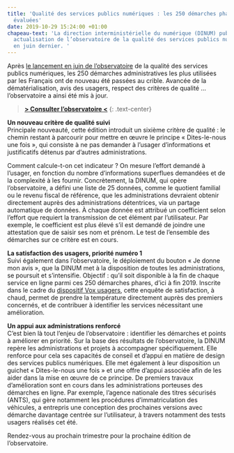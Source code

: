 ```yaml
---
title: 'Qualité des services publics numériques : les 250 démarches phares de nouveau
  évaluées'
date: 2019-10-29 15:24:00 +01:00
chapeau-text: 'La direction interministérielle du numérique (DINUM) publie la première
  actualisation de l’observatoire de la qualité des services publics numériques lancé
  en juin dernier. '
---
```


Après [le lancement en juin de l’observatoire](https://www.numerique.gouv.fr/actualites/qualite-des-services-numeriques-deux-nouveaux-outils-pour-suivre-lavancee-de-la-dematerialisation-et-recueillir-lavis-des-usagers/) de la qualité des services publics numériques, les 250 démarches administratives les plus utilisées par les Français ont de nouveau été passées au crible. Avancée de la dématérialisation, avis des usagers, respect des critères de qualité … l’observatoire a ainsi été mis à jour.
<br>

> **[> Consulter l’observatoire <](https://observatoire.numerique.gouv.fr/)**
{: .text-center}

**Un nouveau critère de qualité suivi**
<br>
Principale nouveauté, cette édition introduit un sixième critère de qualité : le chemin restant à parcourir pour mettre en œuvre le principe « Dites-le-nous une fois », qui consiste à ne pas demander à l’usager d’informations et justificatifs détenus par d’autres administrations.

Comment calcule-t-on cet indicateur ? On mesure l’effort demandé à l’usager, en fonction du nombre d’informations superflues demandées et de la complexité à les fournir. Concrètement, la DINUM, qui opère l’observatoire, a défini une liste de 25 données, comme le quotient familial ou le revenu fiscal de référence, que les administrations devraient obtenir directement auprès des administrations détentrices, via un partage automatique de données. À chaque donnée est attribué un coefficient selon l’effort que requiert la transmission de cet élément par l’utilisateur. Par exemple, le coefficient est plus élevé s’il est demandé de joindre une attestation que de saisir ses nom et prénom. Le test de l’ensemble des démarches sur ce critère est en cours.

**La satisfaction des usagers, priorité numéro 1**
<br>
Suivi également dans l’observatoire, le déploiement du bouton « Je donne mon avis », que la DINUM met à la disposition de toutes les administrations, se poursuit et s’intensifie. Objectif : qu’il soit disponible à la fin de chaque service en ligne parmi ces 250 démarches phares, d’ici à fin 2019.  Inscrite dans le cadre du [dispositif Vox usagers](https://voxusagers.gouv.fr/app/vox/home), cette enquête de satisfaction, à chaud, permet de prendre la température directement auprès des premiers concernés, et de contribuer à identifier les services nécessitant une amélioration.

**Un appui aux administrations renforcé**
<br>
C’est bien là tout l’enjeu de l’observatoire : identifier les démarches et points à améliorer en priorité. 
Sur la base des résultats de l’observatoire, la DINUM repère les administrations et projets à accompagner spécifiquement. Elle renforce pour cela ses capacités de conseil et d’appui en matière de design des services publics numériques. Elle met également à leur disposition un guichet « Dites-le-nous une fois » et une offre d’appui associée afin de les aider dans la mise en œuvre de ce principe.
De premiers travaux d’amélioration sont en cours dans les administrations porteuses des démarches en ligne. Par exemple, l’agence nationale des titres sécurisés (ANTS), qui gère notamment les procédures d’immatriculation des véhicules, a entrepris une conception des prochaines versions avec démarche davantage centrée sur l’utilisateur, à travers notamment des tests usagers réalisés cet été. 

Rendez-vous au prochain trimestre pour la prochaine édition de l’observatoire.


